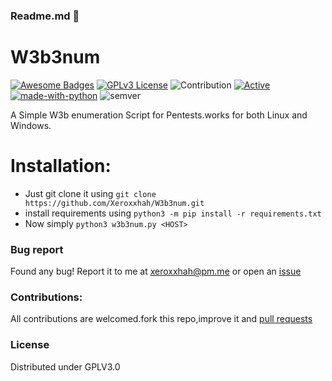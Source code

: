 ### Readme.md 👋
# W3b3num
[![Awesome Badges](https://img.shields.io/badge/badges-awesome-green.svg)](https://github.com/Justaus3r/Penta)
[![GPLv3 License](https://img.shields.io/badge/License-GPL%20v3-yellow.svg)](https://opensource.org/licenses/)
![Contribution](https://img.shields.io/badge/Contributions-Welcome-<brightgreen>)
[![Active](http://img.shields.io/badge/Status-Active-green.svg)](https://github.com/Justaus3r)
[![made-with-python](https://img.shields.io/badge/Made%20with-Python-1f425f.svg)](https://www.python.org/)
![semver](https://badgen.net/badge/Semantic-Version/2.0.1/purple)

A Simple W3b enumeration Script for Pentests.works for both Linux and Windows.

# Installation:
- Just git clone it using ```git clone https://github.com/Xeroxxhah/W3b3num.git```
- install requirements using ```python3 -m pip install -r requirements.txt```
- Now simply ```python3 w3b3num.py <HOST> ``` 
### Bug report
Found any bug!
Report it to me at xeroxxhah@pm.me
or open an [issue](https://github.com/Xeroxxhah/W3b3num/issues)
### Contributions:
All contributions are welcomed.fork this repo,improve it and [pull requests](https://github.com/Xeroxxhah/W3b3num/pulls)
### License
Distributed under GPLV3.0
